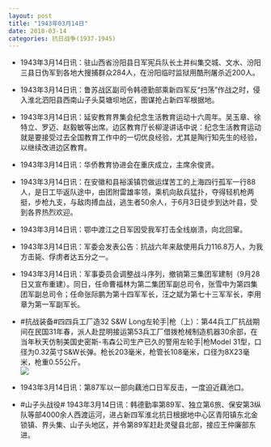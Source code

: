 ```yaml
---
layout: post
title: "1943年03月14日"
date: 2018-03-14
categories: 抗日战争(1937-1945)
---
```


<meta name="referrer" content="no-referrer" />

- 1943年3月14日讯：驻山西省汾阳县日军宪兵队长土井纠集交城、文水、汾阳三县日伪军到各地大搜捕群众284人，在汾阳临时监狱用酷刑屠杀近200人。 

- 1943年3月14日讯：鲁苏战区副司令韩德勤部乘新四军反“扫荡”作战之时，侵入淮北泗阳县西南山子头莫塘坝地区，图谋抢占新四军根据地。 

- 1943年3月14日讯：延安教育界集会纪念生活教育运动十六周年。吴玉章、徐特立、罗迈、赵毅敏等出席。边区教育厅长柳湜讲话中说：纪念生活教育运动就是要接受过去全国教育工作中的一切优良经验，尤其是陶行知先生的经验，以继续改进边区教育。 

- 1943年3月14日讯：华侨教育协进会在重庆成立，主席余俊贤。 

- 1943年3月14日讯：在安徽和县裕溪镇罚做运煤苦工的上海四行孤军一行88人，是日工毕返队途中，由团附雷雄率领，乘机向敌兵猛扑，夺得轻机枪两挺，步枪九支，与敌肉搏血战，逃生者50余人，于6月3日徒步到达叶县，受到各界热烈欢迎。 

- 1943年3月14日讯：鄂中渡江之日军因受我军打击全线崩溃，向北回窜。 

- 1943年3月14日讯：军委会发表公告：抗战六年来敌使用兵力116.8万人，为我方击毙、俘虏者达五分之一。 

- 1943年3月14日讯：军事委员会调整战斗序列，撤销第三集团军建制（9月28日又宣布重建）。同日，任命曹福林为第二集团军副总司令，张雪中为第四集团军副总司令；任命张际鹏为第十四军军长，汪之斌为第七十三军军长，李用章为第一军副军长。 

- #抗战装备#四四兵工厂造32 S&W Long左轮手|枪（上）：第44兵工厂抗战期间在民国31年春，派人赴昆明接运第53兵工厂借拨枪械制造机器30余部，在当年秋天仿制美国史密斯-韦森公司生产已久的警用左轮手|枪Model 31型，口径为0.32英寸S&W长弹。枪长203毫米，枪管长108毫米，口径为8X23毫米，枪重0.55公斤。 <br/><img src="https://wx4.sinaimg.cn/large/aca367d8ly1fpc471tt59j20d608375n.jpg" />

- 1943年3月14日讯：第87军以一部向藕池口日军反击，一度迫近藕池口。 

- #山子头战役# 1943年3月14日讯：韩德勤率第89军、独立第6旅、保安第3纵队等部4000余人西渡运河，进占新四军淮北抗日根据地中心区青阳镇东北金锁镇、界头集、山子头地区，并令第89军赶赴灵璧县北部，接应王仲廉部东进。 

